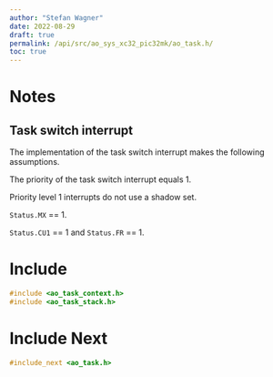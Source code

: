 ```yaml
---
author: "Stefan Wagner"
date: 2022-08-29
draft: true
permalink: /api/src/ao_sys_xc32_pic32mk/ao_task.h/
toc: true
---
```


# Notes

## Task switch interrupt

The implementation of the task switch interrupt makes the following assumptions.

The priority of the task switch interrupt equals 1.

Priority level 1 interrupts do not use a shadow set.

`Status.MX` == 1.

`Status.CU1` == 1 and `Status.FR` == 1.

# Include

```c
#include <ao_task_context.h>
#include <ao_task_stack.h>
```

# Include Next

```c
#include_next <ao_task.h>
```
